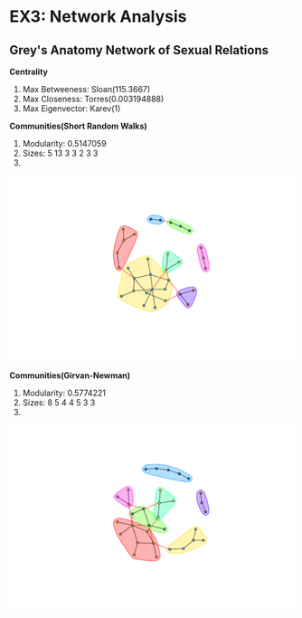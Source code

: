 EX3: Network Analysis
=====================



Grey's Anatomy Network of Sexual Relations
------------------------------------------


**Centrality**
  1. Max Betweeness: Sloan(115.3667)
  2. Max Closeness: Torres(0.003194888)
  3. Max Eigenvector: Karev(1)


**Communities(Short Random Walks)**
  1. Modularity: 0.5147059
  2. Sizes: 5 13 3 3 2 3 3
  3.
  ![grpah1](greys-anatomy-graph1.png)


**Communities(Girvan-Newman)**
  1. Modularity: 0.5774221
  2. Sizes: 8 5 4 4 5 3 3
  3.
  ![grpah1](greys-anatomy-graph2.png)
